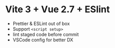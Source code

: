# Vite 3 + Vue 2.7 + ESlint

- Prettier & ESLint out of box
- Support `<script setup>` 
- lint staged code before commit 
- VSCode config for better DX

